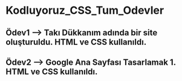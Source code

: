 # Kodluyoruz_CSS_Tum_Odevler

## Ödev1 --> Takı Dükkanım adında bir site oluşturuldu. HTML ve CSS kullanıldı.

## Ödev2 --> Google Ana Sayfası Tasarlamak 1. HTML ve CSS kullanıldı.
